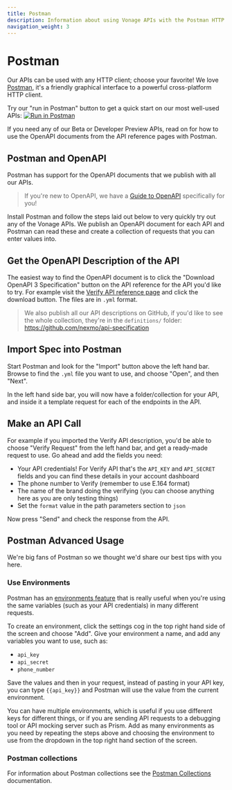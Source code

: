 ```yaml
---
title: Postman
description: Information about using Vonage APIs with the Postman HTTP client.
navigation_weight: 3
---
```


# Postman

Our APIs can be used with any HTTP client; choose your favorite! We love [Postman](https://postman.com), it's a friendly graphical interface to a powerful cross-platform HTTP client.

Try our "run in Postman" button to get a quick start on our most well-used APIs: [![Run in Postman](https://run.pstmn.io/button.svg)](https://god.postman.co/run-collection/33e95b98348636ae5cd4#?env%5BVonage%20Environment%5D=W3sia2V5IjoiYXBpX2tleSIsInZhbHVlIjoiWU9VUl9BUElfS0VZIiwiZW5hYmxlZCI6dHJ1ZX0seyJrZXkiOiJhcGlfc2VjcmV0IiwidmFsdWUiOiJZT1VSX0FQSV9TRUNSRVQiLCJlbmFibGVkIjp0cnVlfSx7ImtleSI6IkpXVCIsInZhbHVlIjoiSldUIiwiZW5hYmxlZCI6dHJ1ZX1d)

If you need any of our Beta or Developer Preview APIs, read on for how to use the OpenAPI documents from the API reference pages with Postman.

## Postman and OpenAPI

Postman has support for the OpenAPI documents that we publish with all our APIs.

> If you're new to OpenAPI, we have a [Guide to OpenAPI](/concepts/guides/openapi) specifically for you!

Install Postman and follow the steps laid out below to very quickly try out any of the Vonage APIs. We publish an OpenAPI document for each API and Postman can read these and create a collection of requests that you can enter values into.

## Get the OpenAPI Description of the API

The easiest way to find the OpenAPI document is to click the "Download OpenAPI 3 Specification" button on the API reference for the API you'd like to try. For example visit the [Verify API reference page](https://developer.nexmo.com/api/verify) and click the download button. The files are in `.yml` format.

> We also publish all our API descriptions on GitHub, if you'd like to see the whole collection, they're in the `definitions/` folder: <https://github.com/nexmo/api-specification>

## Import Spec into Postman

Start Postman and look for the "Import" button above the left hand bar. Browse to find the `.yml` file you want to use, and choose "Open", and then "Next".

In the left hand side bar, you will now have a folder/collection for your API, and inside it a template request for each of the endpoints in the API.

## Make an API Call

For example if you imported the Verify API description, you'd be able to choose "Verify Request" from the left hand bar, and get a ready-made request to use. Go ahead and add the fields you need:

* Your API credentials! For Verify API that's the `API_KEY` and `API_SECRET` fields and you can find these details in your account dashboard
* The phone number to Verify (remember to use E.164 format)
* The name of the brand doing the verifying (you can choose anything here as you are only testing things)
* Set the `format` value in the path parameters section to `json`

Now press "Send" and check the response from the API.

## Postman Advanced Usage

We're big fans of Postman so we thought we'd share our best tips with you here.

### Use Environments

Postman has an [environments feature](https://learning.postman.com/docs/postman/variables-and-environments/variables/) that is really useful when you're using the same variables (such as your API credentials) in many different requests.

To create an environment, click the settings cog in the top right hand side of the screen and choose "Add". Give your environment a name, and add any variables you want to use, such as:

* `api_key`
* `api_secret`
* `phone_number`

Save the values and then in your request, instead of pasting in your API key, you can type `{{api_key}}` and Postman will use the value from the current environment.

You can have multiple environments, which is useful if you use different keys for different things, or if you are sending API requests to a debugging tool or API mocking server such as Prism. Add as many environments as you need by repeating the steps above and choosing the environment to use from the dropdown in the top right hand section of the screen.

### Postman collections

For information about Postman collections see the [Postman Collections](/concepts/guides/openapi#postman-collections) documentation.
